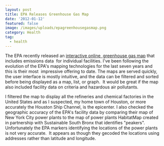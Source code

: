 ```yaml
---
layout: post
title: EPA Releases Greenhouse Gas Map
date: '2012-01-12'
featured: false
image: /images/uploads/epagreenhousegasmap.png
category: Health
tag:
  - health
---
```

<p>The EPA recently released an <a href="http://ghgdata.epa.gov/ghgp/main.do" target="_blank">interactive online  greenhouse gas map</a> that includes emissions data  for individual facilities. I've been following the evolution of the EPA's mapping technologies for the last seven years and this is their most  impressive offering to date. The maps are served quickly, the user interface is mostly intuitive, and the data can be filtered and sorted before being displayed as a map, list, or graph.  It would be great if the map also included facility data on criteria and hazardous air pollutants.</p>
<p>I filtered the map to display all the refineries and chemical factories in the United States and as I suspected, my home town of Houston, or more accurately the Houston Ship Channel, is the epicenter. I also checked the geographic accuracy of the EPA's facility data by comparing their map of New York City power plants to the map of power plants HabitatMap created in partnership with Sustainable South Bronx that identifies "peakers". Unfortunately the EPA markers identifying the locations of the power plants is not very accurate.  It appears as though they gecoded the locations using addresses rather than latitude and longitude.</p>
